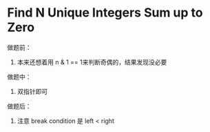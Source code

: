 # Find N Unique Integers Sum up to Zero

做题前：

1. 本来还想着用  n & 1 == 1来判断奇偶的，结果发现没必要



做题中：

1. 双指针即可



做题后：

1. 注意 break condition 是 left < right

